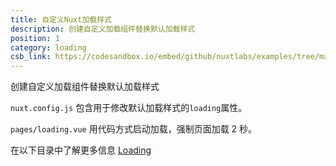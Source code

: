 ```yaml
---
title: 自定义Nuxt加载样式
description: 创建自定义加载组件替换默认加载样式
position: 1
category: loading
csb_link: https://codesandbox.io/embed/github/nuxtlabs/examples/tree/master/loading/customize-nuxt-loading?fontsize=14&hidenavigation=1&module=%2Fnuxt.config.js&theme=dark&view=editor
---
```


创建自定义加载组件替换默认加载样式

<example-intro></example-intro>

`nuxt.config.js` 包含用于修改默认加载样式的`loading`属性。

`pages/loading.vue` 用代码方式启动加载，强制页面加载 2 秒。

<base-alert type="next">

在以下目录中了解更多信息 [Loading](/docs/2.x/features/loading)

</base-alert>

<code-sandbox :src="csb_link"></code-sandbox>
